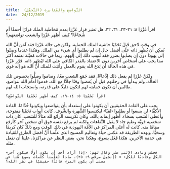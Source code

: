 ```yaml
---
title:  التَّواضع والمُثابرة (التَّحمُّل)
date:  24/12/2019
---
```


اقرأ عَزْرَا ٨: ٢١-٢٣، ٣١، ٣٢. هل تعتبر قرار عَزْرَا بعدم مُخاطبة الملك قرارًا أحمقًا أم شُجاعًا؟ كيف أظهر عَزْرَا والشعب تواضعهم؟

في وقتٍ لاحق قَبِلَ نَحَمْيَا حاشية الملك للحماية. ولكن في حالة عَزْرَا فقد آمَن أنَّ الله يُمكِن أن يُظهِر ذاته على أفضل حال إن لم يطلبوا أي شيء من الملك. وهكذا عندما وصلوا إلى يهوذا دون إن يصابوا بضرر فقد نُسِب ذلك إلى إلههم. ربما في حالات مُعيَّنة نعتمد أكثر مما يجب على أشخاص آخرين دون الاعتماد بالقدر الكافي على الله ليُظهِر ذاته. قرَّر عَزْرَا في هذه الحالة أن يَدَع الله يقوم بالعمل وأثبَت للملك أنَّ الله هو إله قوي.

ولكنَّ عَزْرَا لم يفعل ذلك اِدَّعاءًا. فقد جَمَع الشعب معًا، وصاموا وصلُّوا بخصوص تلك الحالة. ولم يبدأوا في رحلتهم قبل أن يُمضوا وقتًا جادًّا مع الله. قدموا أمام الله بتواضع، طالبين أن تكون حمايته لهم لتكون دليلًا على قدرته، واستجاب الله لهم.

`اقرأ نَحَمْيَا ٥: ١٤-١٩. كيف أظهر نَحَمْيَا التَّواضُع؟`

يجب على القادة الحقيقيين أن يكونوا على استعداد بأن يتواضعوا ويكونوا خُدَّامًا. القادة الأكفَّاء لن يسعوا أو يطلبوا ‹لقبًا› ليكتسبوا الشُّهرة والشَّرف. كانت أبواب نَحَمْيَا مفتوحة، وأعطى الشعب بسخاء. أظهر إيمانه بالله، وكان تكريسه الرائع لله مثالًا للشعب. كان ذات شخصية قويَّة وطبع جاد لا يقبل التَّفاهات ولكنه لم يرفع نفسه فوق أي شخصٍ آخر كأرفع مقامًا منه. كانت له أعلى المراكز في الأمَّة اليهودية في ذلك الوقت ومع ذلك كان كريمًا وسخيًّا. وبهذه الطريقة قد عكس حياة وتعاليم المسيح الذي علَّمنا أنَّ أفضل الطرق للقيادة هي خدمة الآخرين. هكذا فَعَل يسوع، وهكذا نحن، بغض النظر عن مراكزنا، علينا أن نفعل مثله.

`«فجلس ونادى الإثني عشر وقال لهم: ‹إذا أراد أحد أن يكون أولًا فيكون آخر الكل وخادمًا للكل› » (إنجيل مرقس ٩: ٣٥). ماذا تُعلِّمنا كلمات يسوع هُنا عن معنى أن يكون المرء قائدًا حقيقيًا في نظر الله؟`